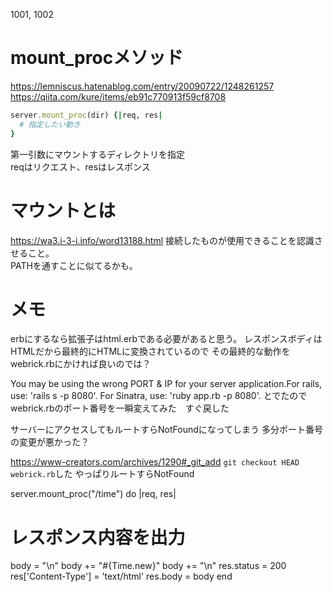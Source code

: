 1001, 1002

# mount_procメソッド  
https://lemniscus.hatenablog.com/entry/20090722/1248261257
https://qiita.com/kure/items/eb91c770913f59cf8708

```webrick.rb
server.mount_proc(dir) {|req, res|
  # 指定したい動き
}
```  
第一引数にマウントするディレクトリを指定  
reqはリクエスト、resはレスポンス  

# マウントとは  
https://wa3.i-3-i.info/word13188.html
接続したものが使用できることを認識させること。  
PATHを通すことに似てるかも。  

# メモ  
erbにするなら拡張子はhtml.erbである必要があると思う。
レスポンスボディはHTMLだから最終的にHTMLに変換されているので
その最終的な動作をwebrick.rbにかければ良いのでは？


You may be using the wrong PORT & IP for your server application.For rails, use: 'rails s -p 8080'. For Sinatra, use: 'ruby app.rb -p 8080'.
とでたのでwebrick.rbのポート番号を一瞬変えてみた　すぐ戻した

サーバーにアクセスしてもルートすらNotFoundになってしまう
多分ポート番号の変更が悪かった？

https://www-creators.com/archives/1290#_git_add
`git checkout HEAD webrick.rb`した
やっぱりルートすらNotFound


server.mount_proc("/time") do |req, res|
  # レスポンス内容を出力
  body = "<html><body>\n"
  body += "#{Time.new}"
  body += "</body></html>\n"
  res.status = 200
  res['Content-Type'] = 'text/html'
  res.body = body
end
